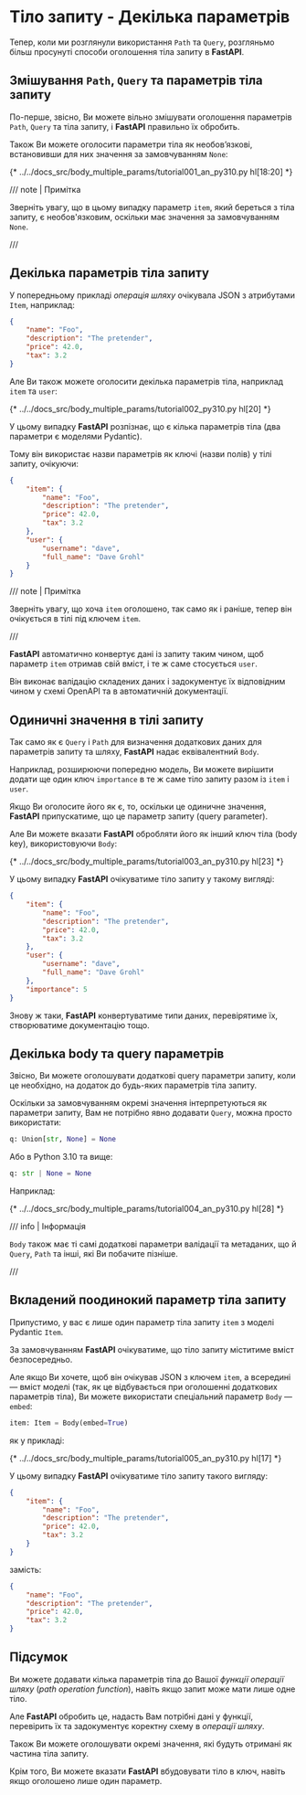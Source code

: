 # Тіло запиту - Декілька параметрів

Тепер, коли ми розглянули використання `Path` та `Query`, розгляньмо більш просунуті способи оголошення тіла запиту в **FastAPI**.

## Змішування `Path`, `Query` та параметрів тіла запиту

По-перше, звісно, Ви можете вільно змішувати оголошення параметрів `Path`, `Query` та тіла запиту, і **FastAPI** правильно їх обробить.

Також Ви можете оголосити параметри тіла як необов’язкові, встановивши для них значення за замовчуванням `None`:

{* ../../docs_src/body_multiple_params/tutorial001_an_py310.py hl[18:20] *}

/// note | Примітка

Зверніть увагу, що в цьому випадку параметр `item`, який береться з тіла запиту, є необов'язковим, оскільки має значення за замовчуванням `None`.

///

## Декілька параметрів тіла запиту

У попередньому прикладі *операція шляху* очікувала JSON з атрибутами `Item`, наприклад:

```JSON
{
    "name": "Foo",
    "description": "The pretender",
    "price": 42.0,
    "tax": 3.2
}
```
Але Ви також можете оголосити декілька параметрів тіла, наприклад `item` та `user`:

{* ../../docs_src/body_multiple_params/tutorial002_py310.py hl[20] *}

У цьому випадку **FastAPI** розпізнає, що є кілька параметрів тіла (два параметри є моделями Pydantic).

Тому він використає назви параметрів як ключі (назви полів) у тілі запиту, очікуючи:

```JSON
{
    "item": {
        "name": "Foo",
        "description": "The pretender",
        "price": 42.0,
        "tax": 3.2
    },
    "user": {
        "username": "dave",
        "full_name": "Dave Grohl"
    }
}
```

/// note | Примітка

Зверніть увагу, що хоча `item` оголошено, так само як і раніше, тепер він очікується в тілі під ключем  `item`.

///

**FastAPI**  автоматично конвертує дані із запиту таким чином, щоб параметр `item` отримав свій вміст, і те ж саме стосується `user`.

Він виконає валідацію складених даних і задокументує їх відповідним чином у схемі OpenAPI та в автоматичній документації.

## Одиничні значення в тілі запиту

Так само як є `Query` і `Path` для визначення додаткових даних для параметрів запиту та шляху, **FastAPI** надає еквівалентний `Body`.

Наприклад, розширюючи попередню модель, Ви можете вирішити додати ще один ключ `importance` в те ж саме тіло запиту разом із `item`  і `user`.

Якщо Ви оголосите його як є, то, оскільки це одиничне значення,  **FastAPI**  припускатиме, що це параметр запиту (query parameter).

Але Ви можете вказати **FastAPI**  обробляти його як інший ключ тіла (body key), використовуючи `Body`:

{* ../../docs_src/body_multiple_params/tutorial003_an_py310.py hl[23] *}

У цьому випадку **FastAPI** очікуватиме тіло запиту у такому вигляді:

```JSON
{
    "item": {
        "name": "Foo",
        "description": "The pretender",
        "price": 42.0,
        "tax": 3.2
    },
    "user": {
        "username": "dave",
        "full_name": "Dave Grohl"
    },
    "importance": 5
}
```
Знову ж таки, **FastAPI** конвертуватиме типи даних, перевірятиме їх, створюватиме документацію тощо.

## Декілька body та query параметрів

Звісно, Ви можете оголошувати додаткові query параметри запиту, коли це необхідно, на додаток до будь-яких параметрів тіла запиту.

Оскільки за замовчуванням окремі значення інтерпретуються як параметри запиту, Вам не потрібно явно додавати `Query`, можна просто використати:

```Python
q: Union[str, None] = None
```

Або в Python 3.10 та вище:

```Python
q: str | None = None
```

Наприклад:

{* ../../docs_src/body_multiple_params/tutorial004_an_py310.py hl[28] *}


/// info | Інформація

`Body` також має ті самі додаткові параметри валідації та метаданих, що й `Query`, `Path` та інші, які Ви побачите пізніше.

///

## Вкладений поодинокий параметр тіла запиту

Припустимо, у вас є лише один параметр тіла запиту `item` з моделі Pydantic `Item`.

За замовчуванням **FastAPI** очікуватиме, що тіло запиту міститиме вміст безпосередньо.

Але якщо Ви хочете, щоб він очікував JSON з ключем `item`, а всередині — вміст моделі (так, як це відбувається при оголошенні додаткових параметрів тіла), Ви можете використати спеціальний параметр `Body` — `embed`:

```Python
item: Item = Body(embed=True)
```

як у прикладі:

{* ../../docs_src/body_multiple_params/tutorial005_an_py310.py hl[17] *}

У цьому випадку **FastAPI** очікуватиме тіло запиту такого вигляду:

```JSON hl_lines="2"
{
    "item": {
        "name": "Foo",
        "description": "The pretender",
        "price": 42.0,
        "tax": 3.2
    }
}
```

замість:

```JSON
{
    "name": "Foo",
    "description": "The pretender",
    "price": 42.0,
    "tax": 3.2
}
```

## Підсумок

Ви можете додавати кілька параметрів тіла до Вашої *функції операції шляху* (*path operation function*), навіть якщо запит може мати лише одне тіло.

Але **FastAPI** обробить це, надасть Вам потрібні дані у функції, перевірить їх та задокументує коректну схему в *операції шляху*.

Також Ви можете оголошувати окремі значення, які будуть отримані як частина тіла запиту.

Крім того, Ви можете вказати **FastAPI**  вбудовувати тіло в ключ, навіть якщо оголошено лише один параметр.

